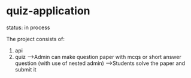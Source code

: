 # quiz-application

status: in process

The project consists of:
  1) api
  2) quiz
    -->Admin can make question paper with mcqs or short answer question (with use of nested admin)
    -->Students solve the paper and submit it

